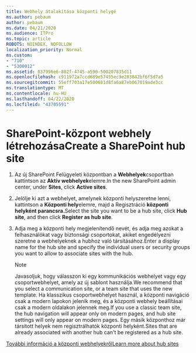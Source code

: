 ```yaml
---
title: Webhely átalakítása központi helygé
ms.author: pebaum
author: pebaum
ms.date: 04/21/2020
ms.audience: ITPro
ms.topic: article
ROBOTS: NOINDEX, NOFOLLOW
localization_priority: Normal
ms.custom:
- "710"
- "5300012"
ms.assetid: 837996e6-802f-4745-a590-500207835d11
ms.openlocfilehash: c911972a7ccd689e57455ec3e283842bf6f5d7a5
ms.sourcegitcommit: 55eff703a17e500681d8fa6a87eb067019ade3cc
ms.translationtype: MT
ms.contentlocale: hu-HU
ms.lasthandoff: 04/22/2020
ms.locfileid: "43705591"
---
```

# <a name="create-a-sharepoint-hub-site"></a><span data-ttu-id="19110-102">SharePoint-központ webhely létrehozása</span><span class="sxs-lookup"><span data-stu-id="19110-102">Create a SharePoint hub site</span></span>

1. <span data-ttu-id="19110-103">Az új SharePoint Felügyeleti központban a **Webhelyek**csoportban kattintson az **Aktív webhelyek**elemre.</span><span class="sxs-lookup"><span data-stu-id="19110-103">In the new SharePoint admin center, under **Sites**, click **Active sites**.</span></span>

2. <span data-ttu-id="19110-104">Jelölje ki azt a webhelyet, amelynek központi helyszeretne lenni, kattintson a **Központi hely**elemre, majd a Regisztráció **központi helyként parancsra.**</span><span class="sxs-lookup"><span data-stu-id="19110-104">Select the site you want to be a hub site, click **Hub site**, and then click **Register as hub site**.</span></span>

3. <span data-ttu-id="19110-105">Adja meg a központi hely megjelenítendő nevét, és adja meg azokat a felhasználókat vagy biztonsági csoportokat, akiket engedélyezni szeretne a webhelyeknek a hubhoz való társításához.</span><span class="sxs-lookup"><span data-stu-id="19110-105">Enter a display name for the hub site and specify the individual users or security groups you want to allow to associate sites with the hub.</span></span>

    > [!NOTE]
    >  <span data-ttu-id="19110-106">Javasoljuk, hogy válasszon ki egy kommunikációs webhelyet vagy egy csoportwebhelyet, amely az új sablont használja.</span><span class="sxs-lookup"><span data-stu-id="19110-106">We recommend that you select a communication site, or a team site that uses the new template.</span></span> <span data-ttu-id="19110-107">Ha klasszikus csoportwebhelyet használ, a központi navigáció csak a modern lapokon jelenik meg, és a központi webhely beállításai csak a modern oldalakon jelennek meg.</span><span class="sxs-lookup"><span data-stu-id="19110-107">If you use a classic team site, the hub navigation will appear only on modern pages, and hub site settings will only appear on modern pages.</span></span> <span data-ttu-id="19110-108">Egy másik központhoz már társított helyek nem regisztrálhatók központi helyként.</span><span class="sxs-lookup"><span data-stu-id="19110-108">Sites that are already associated with another hub can't be registered as a hub site.</span></span>
  
[<span data-ttu-id="19110-109">További információ a központi webhelyekről</span><span class="sxs-lookup"><span data-stu-id="19110-109">Learn more about hub sites</span></span>](https://go.microsoft.com/fwlink/?linkid=869149)
  